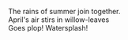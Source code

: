 The rains of summer join together.    
April's air stirs in willow-leaves    
Goes plop! Watersplash!    

